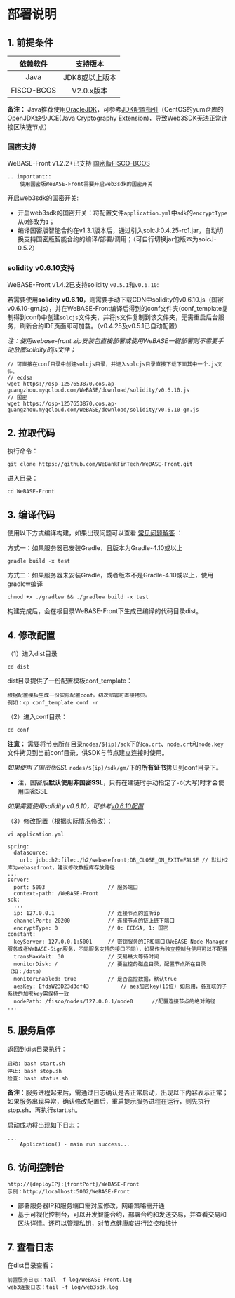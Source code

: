 # 部署说明

## 1. 前提条件

| 依赖软件 | 支持版本 |
| :-: | :-: |
| Java | JDK8或以上版本 |
| FISCO-BCOS | V2.0.x版本 |

**备注：** Java推荐使用[OracleJDK](https://www.oracle.com/technetwork/java/javase/downloads/index.html)，可参考[JDK配置指引](./appendix.html#jdk)（CentOS的yum仓库的OpenJDK缺少JCE(Java Cryptography Extension)，导致Web3SDK无法正常连接区块链节点）

### 国密支持

WeBASE-Front v1.2.2+已支持 [国密版FISCO-BCOS](https://fisco-bcos-documentation.readthedocs.io/zh_CN/latest/docs/manual/guomi_crypto.html)

```eval_rst
.. important::
    使用国密版WeBASE-Front需要开启web3sdk的国密开关
```

开启web3sdk的国密开关:

- 开启web3sdk的国密开关：将配置文件`application.yml`中`sdk`的`encryptType`从`0`修改为`1`；
- 编译国密版智能合约在v1.3.1版本后，通过引入solcJ:0.4.25-rc1.jar，自动切换支持国密版智能合约的编译/部署/调用；（可自行切换jar包版本为solcJ-0.5.2）

<span id="solc6"></span>
### solidity v0.6.10支持

WeBASE-Front v1.4.2已支持solidity `v0.5.1`和`v0.6.10`:

若需要使用**solidity v0.6.10**，则需要手动下载CDN中solidity的v0.6.10.js（国密v0.6.10-gm.js），并在WeBASE-Front编译后得到的conf文件夹(conf_template复制得到conf)中创建`solcjs`文件夹，并将js文件复制到该文件夹，无需重启后台服务，刷新合约IDE页面即可加载。（v0.4.25及v0.5.1已自动配置）

*注：使用webase-front.zip安装包直接部署或使用WeBASE一键部署则不需要手动放置solidity的js文件；*

```
// 可直接在conf目录中创建solcjs目录，并进入solcjs目录直接下载下面其中一个.js文件。
// ecdsa
wget https://osp-1257653870.cos.ap-guangzhou.myqcloud.com/WeBASE/download/solidity/v0.6.10.js
// 国密
wget https://osp-1257653870.cos.ap-guangzhou.myqcloud.com/WeBASE/download/solidity/v0.6.10-gm.js
```


## 2. 拉取代码
执行命令：
```
git clone https://github.com/WeBankFinTech/WeBASE-Front.git
```

进入目录：

```
cd WeBASE-Front
```

## 3. 编译代码

使用以下方式编译构建，如果出现问题可以查看 [常见问题解答](./appendix.html#id6) ：

方式一：如果服务器已安装Gradle，且版本为Gradle-4.10或以上

```shell
gradle build -x test
```

方式二：如果服务器未安装Gradle，或者版本不是Gradle-4.10或以上，使用gradlew编译

```shell
chmod +x ./gradlew && ./gradlew build -x test
```

构建完成后，会在根目录WeBASE-Front下生成已编译的代码目录dist。

## 4. 修改配置

（1）进入dist目录

```
cd dist
```

dist目录提供了一份配置模板conf_template：

```
根据配置模板生成一份实际配置conf。初次部署可直接拷贝。
例如：cp conf_template conf -r
```

（2）进入conf目录：

```shell
cd conf
```

**注意：** 需要将节点所在目录`nodes/${ip}/sdk`下的`ca.crt`、`node.crt`和`node.key`文件拷贝到当前conf目录，供SDK与节点建立连接时使用。

*如果使用了国密版SSL* `nodes/${ip}/sdk/gm/`下的**所有证书**拷贝到conf目录下。
- 注，国密版**默认使用非国密SSL**，只有在建链时手动指定了`-G`(大写)时才会使用国密SSL

*如果需要使用solidity v0.6.10，可参考[v0.6.10配置](#solc6)*

（3）修改配置（根据实际情况修改）：

```
vi application.yml
```

``` 
spring:
  datasource:
    url: jdbc:h2:file:./h2/webasefront;DB_CLOSE_ON_EXIT=FALSE // 默认H2库为webasefront，建议修改数据库存放路径
...
server: 
  port: 5003                    // 服务端口
  context-path: /WeBASE-Front
sdk: 
  ...
  ip: 127.0.0.1                 // 连接节点的监听ip
  channelPort: 20200            // 连接节点的链上链下端口
  encryptType: 0                // 0: ECDSA, 1: 国密
constant: 
  keyServer: 127.0.0.1:5001     // 密钥服务的IP和端口(WeBASE-Node-Manager服务或者WeBASE-Sign服务，不同服务支持的接口不同)，如果作为独立控制台使用可以不配置
  transMaxWait: 30              // 交易最大等待时间
  monitorDisk: /                // 要监控的磁盘目录，配置节点所在目录（如：/data）
  monitorEnabled: true          // 是否监控数据，默认true
  aesKey: EfdsW23D23d3df43          // aes加密key(16位) 如启用，各互联的子系统的加密key需保持一致
  nodePath: /fisco/nodes/127.0.0.1/node0      //配置连接节点的绝对路径
...
```

## 5. 服务启停

返回到dist目录执行：
```shell
启动: bash start.sh
停止: bash stop.sh
检查: bash status.sh
```
**备注**：服务进程起来后，需通过日志确认是否正常启动，出现以下内容表示正常；如果服务出现异常，确认修改配置后，重启提示服务进程在运行，则先执行stop.sh，再执行start.sh。

启动成功将出现如下日志：
```
...
	Application() - main run success...
```

## 6. 访问控制台

```
http://{deployIP}:{frontPort}/WeBASE-Front
示例：http://localhost:5002/WeBASE-Front
```

- 部署服务器IP和服务端口需对应修改，网络策略需开通
- 基于可视化控制台，可以开发智能合约，部署合约和发送交易，并查看交易和区块详情。还可以管理私钥，对节点健康度进行监控和统计

## 7. 查看日志

在dist目录查看：

```
前置服务日志：tail -f log/WeBASE-Front.log
web3连接日志：tail -f log/web3sdk.log
```